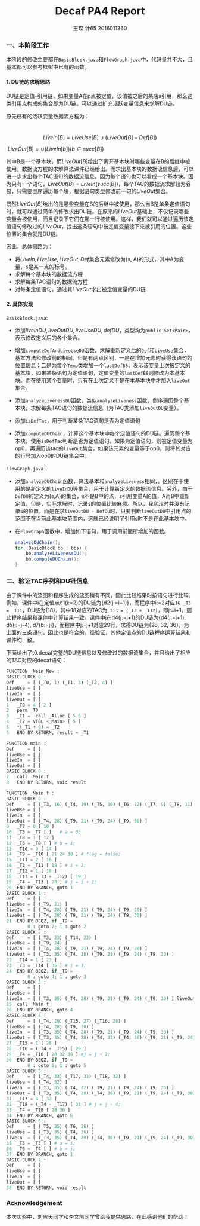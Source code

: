 <h1 style="text-align:center">Decaf PA4 Report</h1>

<center>王琛 计65 2016011360</center>

### 一、本阶段工作

本阶段的修改主要都在`BasicBlock.java`和`FlowGraph.java`中，代码量并不大，且基本都可以参考框架中已有的函数。

#### 1. DU链的求解思路

DU链是定值-引用链，如果变量A在p点被定值，该值被之后的某店s引用，那么这类引用点构成的集合即为DU链。可以通过扩充活跃变量信息来求解DU链。

原先已有的活跃变量数据流方程为：

​			$$LiveIn[B] = LiveUse[B] \cup  (LiveOut[B] - Def[B])$$

​			$LiveOut[B] = \cup(LiveIn[b]) (b \in succ[B])$

其中B是一个基本块，而$LiveOut[B]$给出了离开基本块时哪些变量在B的后继中被使用。数据流方程的求解算法课件已经给出。而求出基本块的数据流信息后，可以进一步求出每个TAC语句的数据流信息，因为每个语句也可以看成一个基本块。因为只有一个语句，$LiveOut(B) = LiveIn(succ[B])$，每个TAC的数据流求解较为容易，只需要倒序遍历每个块，根据语句类型修改前一句的$LiveOut$集合。

既然$LiveOut[B]$给出的是哪些变量在B的后继中被使用，那么当B是单条定值语句时，就可以通过简单的修改求出DU链。在原来的$LiveOut$基础上，不仅记录哪些变量会被使用，而且记录下它们在哪一行被使用。这样，我们就可以通过遍历该定值语句修改过的$LiveOut$，找出这条语句中被定值变量接下来被引用的位置。这些位置的集合就是DU链。

因此，总体思路为：

- 将$LiveIn, LiveUse, LiveOut, Def$集合元素修改为(s, A)的形式，其中A为变量，s是某一点的标号。
- 求解每个基本块的数据流方程
- 求解每条TAC语句的数据流方程
- 对每条定值语句，通过其$LiveOut$求出被定值变量的DU链



#### 2. 具体实现

`BasicBlock.java`:

- 添加$liveInDU, liveOutDU, liveUseDU, defDU$，类型均为`public Set<Pair>`，表示修改定义后的各个集合。

- 增加`computeDefAndLiveUseDU`函数，求解重新定义后的`Def`和`LiveUse`集合，基本方法和修改前的相同。但是有两点区别，一是在增加元素时获得该语句的位置信息；二是为每个`Temp`类增加一个`lastDefBB`，表示该变量上次被定义的基本块，如果某条语句为定值语句，定值变量的`lastDefBB`则修改为本基本块。而在使用某个变量时，只有在上次定义不是在本基本块中才加入`liveOut`集合。

- 添加`analyzeLivenessDU`函数，类似`analyzeLiveness`函数，倒序遍历整个基本块，求解每条TAC语句的数据流信息（为TAC类添加`liveOutDU`变量）。
- 添加`isDefTac`，用于判断某条TAC语句是否为定值语句

- 添加`computeDUChain`，计算这个基本块中每个定值语句的DU链。遍历整个基本块，使用`isDefTac`判断是否为定值语句。如果为定值语句，则被定值变量为op0，再遍历该tac的`liveOut`集合，如果该元素的变量等于op0，则将其对应的行号加入op0的DU链集合中。



`FlowGraph.java`：

- 添加`analyzeDUChain`函数，算法基本和`analyzeLiveness`相同，。区别在于使用的是新定义的`liveInDU`等集合，用于计算新定义的数据流信息。另外，由于`DefDU`的定义为(s,A)的集合，s不是B中的点，s引用变量A的值，A再B中重新定值。但是，实际求解时，记录s的位置比较麻烦。所以，我实现时并没有记录s的位置，而是在求`liveOutDU - DefDU`时，只要判断`liveOutDU`中引用点的范围不在当前此基本块范围内，这就已经说明了引用s时不是在此基本块中。

- 在`FlowGraph`函数中，增加如下语句，用于调用前面所增加的函数。

  ```java
  analyzeDUChain();
  for (BasicBlock bb : bbs) {
      bb.analyzeLivenessDU();
      bb.computeDUChain();
  }
  ```


### 二、验证TAC序列和DU链信息

由于课件中的流图和程序生成的流图稍有不同，因此比较结果时按语句进行比较。例如，课件中i在定值点d1(i:=2)的DU链为{d2(j:=i+1)}，而程序中i:=2对应`16 _T3 = _T11`，DU链为{18}，其中18对应的TAC为`_T13 = (_T3 + _T12)`，即j:=i+1，因此程序结果和课件中计算结果一致。课件中j在d4(j:=j+1)的DU链为{d4(j:=j+1), d5(j:=j-4), d7(b:=j)}，而程序中j:=j+1对应29行，求得DU链为{28, 32, 36}，为上面的三条语句，因此也是符合的。经验证，其他定值点的DU链程序运算结果和课件均一致。

下面给出了t0.decaf完整的DU链信息以及修改过的数据流集合，并且给出了相应的TAC对应的decaf语句：

```python
FUNCTION _Main_New : 
BASIC BLOCK 0 : 
Def     = [ (_T0, 1) (_T1, 3) (_T2, 4) ]
liveUse = [ ]
liveIn  = [ ]
liveOut = [ ]
1	_T0 = 4 [ 2 ]
2	parm _T0
3	_T1 =  call _Alloc [ 5 6 ]
4	_T2 = VTBL <_Main> [ 5 ]
5	*(_T1 + 0) = _T2
6	END BY RETURN, result = _T1

FUNCTION main : 
Def     = [ ]
liveUse = [ ]
liveIn  = [ ]
liveOut = [ ]
BASIC BLOCK 0 : 
7	call _Main.f
8	END BY RETURN, void result

FUNCTION _Main.f : 
BASIC BLOCK 0 : 
Def     = [ (_T3, 16) (_T4, 19) (_T5, 10) (_T6, 12) (_T7, 9) (_T8, 11) (_T9, 14) (_T10, 13) (_T11, 15) (_T12, 17) (_T13, 18) ]
liveUse = [ ]
liveIn  = [ ]
liveOut = [ (_T4, 28) (_T9, 21) (_T9, 24) (_T9, 30) ]
9	_T7 = 0 [ 10 ]
10	_T5 = _T7 [ ]	# a = 0;
11	_T8 = 1 [ 12 ]
12	_T6 = _T8 [ ] # b = 1;
13	_T10 = 0 [ 14 ]
14	_T9 = _T10 [ 21 24 30 ] # flag = false;
15	_T11 = 2 [ 16 ]
16	_T3 = _T11 [ 18 ] # i = 2;
17	_T12 = 1 [ 18 ]
18	_T13 = (_T3 + _T12) [ 19 ]
19	_T4 = _T13 [ 28 ] # j = i + 1;
20	END BY BRANCH, goto 1
BASIC BLOCK 1 : 
Def     = [ ]
liveUse = [ (_T9, 21) ]
liveIn  = [ (_T4, 28) (_T9, 21) (_T9, 24) (_T9, 30) ]
liveOut = [ (_T4, 28) (_T9, 21) (_T9, 24) (_T9, 30) ]
21	END BY BEQZ, if _T9 = 
	    0 : goto 7; 1 : goto 2
BASIC BLOCK 2 : 
Def     = [ (_T3, 23) (_T14, 22) ]
liveUse = [ (_T9, 24) ]
liveIn  = [ (_T4, 28) (_T9, 21) (_T9, 24) (_T9, 30) ]
liveOut = [ (_T3, 35) (_T4, 28) (_T9, 21) (_T9, 24) (_T9, 30) ]
22	_T14 = 1 [ 23 ]
23	_T3 = _T14 [ 35 ] # i = 1;
24	END BY BEQZ, if _T9 = 
	    0 : goto 4; 1 : goto 3
BASIC BLOCK 3 : 
Def     = [ ]
liveUse = [ ]
liveIn  = [ (_T3, 35) (_T4, 28) (_T9, 21) (_T9, 24) (_T9, 30) ] liveOut = [ (_T3, 35) (_T4, 28) (_T9, 21) (_T9, 24) (_T9, 30) ]
25	call _Main.f
26	END BY BRANCH, goto 4
BASIC BLOCK 4 : 
Def     = [ (_T4, 29) (_T15, 27) (_T16, 28) ]
liveUse = [ (_T4, 28) (_T9, 30) ]
liveIn  = [ (_T3, 35) (_T4, 28) (_T9, 21) (_T9, 24) (_T9, 30) ]
liveOut = [ (_T3, 35) (_T4, 28) (_T4, 32) (_T4, 36) (_T9, 21) (_T9, 24) (_T9, 30) ]
27	_T15 = 1 [ 28 ]
28	_T16 = (_T4 + _T15) [ 29 ]
29	_T4 = _T16 [ 28 32 36 ] #j = j + 1;
30	END BY BEQZ, if _T9 = 
	    0 : goto 6; 1 : goto 5
BASIC BLOCK 5 : 
Def     = [ (_T4, 33) (_T17, 31) (_T18, 32) ]
liveUse = [ (_T4, 32) ]
liveIn  = [ (_T3, 35) (_T4, 32) (_T9, 21) (_T9, 24) (_T9, 30) ]
liveOut = [ (_T3, 35) (_T4, 28) (_T4, 36) (_T9, 21) (_T9, 24) (_T9, 30) ]
31	_T17 = 4 [ 32 ]
32	_T18 = (_T4 - _T17) [ 33 ] # j = j - 4;
33	_T4 = _T18 [ 28 36 ]
34	END BY BRANCH, goto 6
BASIC BLOCK 6 : 
Def     = [ (_T5, 35) (_T6, 36) ]
liveUse = [ (_T3, 35) (_T4, 36) ]
liveIn  = [ (_T3, 35) (_T4, 28) (_T4, 36) (_T9, 21) (_T9, 24) (_T9, 30) ]
35	_T5 = _T3 [ ] # a = i; 
36	_T6 = _T4 [ ] # b = j;
37	END BY BRANCH, goto 1
BASIC BLOCK 7 : 
Def     = [ ]
liveUse = [ ]
liveIn  = [ ]
liveOut = [ ]
38	END BY RETURN, void result
```

### Acknowledgement

本次实验中，刘应天同学和李文凯同学曾给我提供思路，在此感谢他们的帮助！